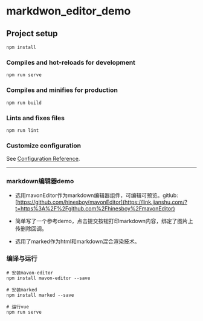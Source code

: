 # markdwon_editor_demo

## Project setup
```
npm install
```

### Compiles and hot-reloads for development
```
npm run serve
```

### Compiles and minifies for production
```
npm run build
```

### Lints and fixes files
```
npm run lint
```

### Customize configuration
See [Configuration Reference](https://cli.vuejs.org/config/).



---



### markdown编辑器demo

* 选用mavonEditor作为markdown编辑器组件，可编辑可预览。gitlub:  [https://github.com/hinesboy/mavonEditor](https://link.jianshu.com/?t=https%3A%2F%2Fgithub.com%2Fhinesboy%2FmavonEditor) 

* 简单写了一个参考demo，点击提交按钮打印markdown内容，绑定了图片上传删除回调。
* 选用了marked作为html和markdown混合渲染技术。



### 编译与运行

```shell
# 安装mavon-editor
npm install mavon-editor --save

# 安装marked
npm install marked --save

# 运行vue
npm run serve
```

